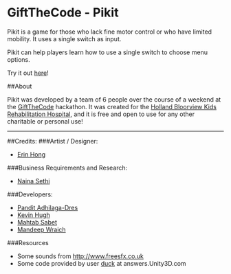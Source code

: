# GiftTheCode - Pikit

Pikit is a game for those who lack fine motor control or who have limited mobility. It uses a single switch as input.

Pikit can help players learn how to use a single switch to choose menu options.

Try it out [here](https://rainydayssunnyways.github.io/GiftTheCode/)!

##About

Pikit was developed by a team of 6 people over the course of a weekend at the [GiftTheCode](http://www.giftthecode.ca) hackathon. It was created for the [Holland Bloorview Kids Rehabilitation Hospital](http://hollandbloorview.ca/Home), and it is free and open to use for any other charitable or personal use!

---

##Credits:
###Artist / Designer: 
* [Erin Hong](http://www.serinhong.com)

###Business Requirements and Research: 
* [Naina Sethi](http://nainasethi.squarespace.com)

###Developers: 
* [Pandit Adhilaga-Dres](https://www.linkedin.com/in/panditadhilagadres)
* [Kevin Hugh](http://kevinhugh.com)
* [Mahtab Sabet](https://ca.linkedin.com/in/mahtabsabet)
* [Mandeep Wraich](https://github.com/mwraich)


###Resources
* Some sounds from http://www.freesfx.co.uk
* Some code provided by user [duck](http://answers.unity3d.com/users/82/duck.html) at answers.Unity3D.com
